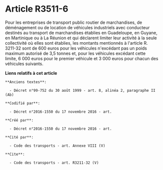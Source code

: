# Article R3511-6

Pour les entreprises de transport public routier de marchandises, de déménagement ou de location de véhicules industriels
avec conducteur destinés au transport de marchandises établies en Guadeloupe, en Guyane, en Martinique ou à La Réunion et qui
déclarent limiter leur activité à la seule collectivité où elles sont établies, les montants mentionnés à l'article R.
3211-32 sont de 600 euros pour les véhicules n'excédant pas un poids maximum autorisé de 3,5 tonnes et, pour les véhicules
excédant cette limite, 6 000 euros pour le premier véhicule et 3 000 euros pour chacun des véhicules suivants.

**Liens relatifs à cet article**

	**Anciens textes**:

	  - Décret n°99-752 du 30 août 1999 - art. 8, alinéa 2, paragraphe II  (Ab)

	**Codifié par**:

	  - Décret n°2016-1550 du 17 novembre 2016 - art.

	**Créé par**:

	  - Décret n°2016-1550 du 17 novembre 2016 - art.

	**Cité par**:

	  - Code des transports - art. Annexe VIII (V)

	**Cite**:

	  - Code des transports - art. R3211-32 (V)
